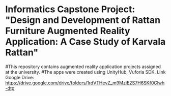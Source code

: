 # Informatics Capstone Project: "Design and Development of Rattan Furniture Augmented Reality Application: A Case Study of Karvala Rattan"
#This repository contains augmented reality application projects assigned at the university. 
#The apps were created using UnityHub, Vuforia SDK. 
Link Google Drive: 
https://drive.google.com/drive/folders/1rdVTHevZ_m9MziE2S7H6SKf0Clwh-dtp
